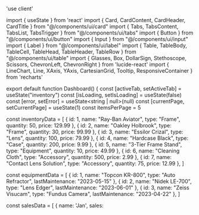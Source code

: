 'use client'

import { useState } from 'react'
import { Card, CardContent, CardHeader, CardTitle } from "@/components/ui/card"
import { Tabs, TabsContent, TabsList, TabsTrigger } from "@/components/ui/tabs"
import { Button } from "@/components/ui/button"
import { Input } from "@/components/ui/input"
import { Label } from "@/components/ui/label"
import { Table, TableBody, TableCell, TableHead, TableHeader, TableRow } from "@/components/ui/table"
import { Glasses, Box, DollarSign, Stethoscope, Scissors, ChevronLeft, ChevronRight } from 'lucide-react'
import { LineChart, Line, XAxis, YAxis, CartesianGrid, Tooltip, ResponsiveContainer } from 'recharts'

export default function Dashboard() {
  const [activeTab, setActiveTab] = useState("inventory")
  const [isLoading, setIsLoading] = useState(false)
  const [error, setError] = useState<string | null>(null)
  const [currentPage, setCurrentPage] = useState(1)
  const itemsPerPage = 5

  const inventoryData = [
    { id: 1, name: "Ray-Ban Aviator", type: "Frame", quantity: 50, price: 129.99 },
    { id: 2, name: "Oakley Holbrook", type: "Frame", quantity: 30, price: 99.99 },
    { id: 3, name: "Essilor Crizal", type: "Lens", quantity: 100, price: 79.99 },
    { id: 4, name: "Hardcase Black", type: "Case", quantity: 200, price: 9.99 },
    { id: 5, name: "3-Tier Frame Stand", type: "Equipment", quantity: 10, price: 49.99 },
    { id: 6, name: "Cleaning Cloth", type: "Accessory", quantity: 500, price: 2.99 },
    { id: 7, name: "Contact Lens Solution", type: "Accessory", quantity: 75, price: 12.99 },
  ]

  const equipmentData = [
    { id: 1, name: "Topcon KR-800", type: "Auto Refractor", lastMaintenance: "2023-05-15" },
    { id: 2, name: "Nidek LE-700", type: "Lens Edger", lastMaintenance: "2023-06-01" },
    { id: 3, name: "Zeiss Visucam", type: "Fundus Camera", lastMaintenance: "2023-04-22" },
  ]

  const salesData = [
    { name: 'Jan', sales: 

